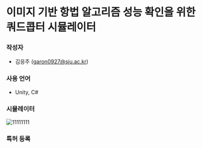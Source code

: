 # 이미지 기반 항법 알고리즘 성능 확인을 위한 쿼드콥터 시뮬레이터

### 작성자

- 김응주 (garon0927@sju.ac.kr)
### 사용 언어
- Unity, C#
### 시뮬레이터
![11111111](https://user-images.githubusercontent.com/46476876/107911009-f45a3300-6f9e-11eb-8559-2e91e1499382.PNG)

### 특허 등록
